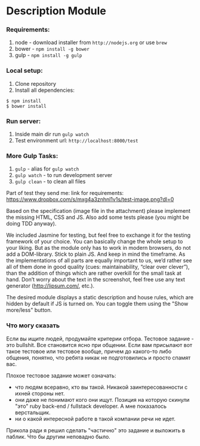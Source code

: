 # Description Module

### Requirements:
1. node - download installer from `http://nodejs.org` or use `brew`
2. bower - `npm install -g bower`
3. gulp - `npm install -g gulp`

### Local setup:
1. Clone repository
2. Install all dependencies:

```
$ npm install
$ bower install
```

### Run server:
1. Inside main dir run `gulp watch`
2. Test environment url: `http://localhost:8000/test`

### More Gulp Tasks:

1. `gulp` - alias for `gulp watch`
2. `gulp watch` - to run development server
3. `gulp clean` - to clean all files

Part of test they send me:
link for requirements: https://www.dropbox.com/s/mxg4a3znhnl1v1s/test-image.png?dl=0

Based on the specification (image file in the attachment) please implement the missing HTML, CSS and JS. Also add some tests please (you might be doing TDD anyway).

We included Jasmine for testing, but feel free to exchange it for the testing framework of your choice. You can basically change the whole setup to your liking. But as the module only has to work in modern browsers, do not add a DOM-library. Stick to plain JS. And keep in mind the timeframe. As the implementations of all parts are equally important to us, we’d rather see all of them done in good quality (cues: maintainability, “clear over clever”), than the addition of things which are rather overkill for the small task at hand. Don’t worry about the text in the screenshot, feel free use any text generator (http://lipsum.com/, etc.). 

The desired module displays a static description and house rules, which are hidden by default if JS is turned on. You can toggle them using the "Show more/less" button.

### Что могу сказать

Если вы ищите людей, продумайте критерии отбора. Тестовое задание - это bullshit. Все становится ясно при общении. Если вам присылают вот такое тестовое или тестовое вообще, причем до какого-то либо общения, понятно, что ребята никак не подготовились и просто спамят вас.

Плохое тестовое задание может означать: 
- что людям всеравно, кто вы такой. Никакой заинтересованности с ихней стороны нет. 
- они даже не понимают кого они ищут. Позиция на которую скинули "это" ruby back-end / fullstack developer. А мне показалось верстальщик.
- ни о какой интересной работе в такой компании речи не идет.

Прикола ради я решил сделать "частично" это задание и выложить в паблик. Что бы другим неповадно было.



